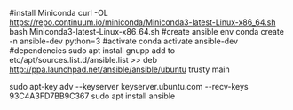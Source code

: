 #install Miniconda
curl -OL https://repo.continuum.io/miniconda/Miniconda3-latest-Linux-x86_64.sh 
bash Miniconda3-latest-Linux-x86_64.sh
#create ansible env
conda create -n ansible-dev python=3
#activate
conda activate ansible-dev
#dependencies
sudo apt install gnupp
add to etc/apt/sources.list.d/ansible.list >> deb http://ppa.launchpad.net/ansible/ansible/ubuntu trusty main

sudo apt-key adv --keyserver keyserver.ubuntu.com --recv-keys 93C4A3FD7BB9C367
sudo apt install ansible